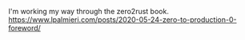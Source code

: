 I'm working my way through the zero2rust book.
https://www.lpalmieri.com/posts/2020-05-24-zero-to-production-0-foreword/